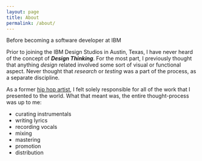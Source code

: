 ```yaml
---
layout: page
title: About
permalink: /about/
---
```


Before becoming a software developer at IBM

Prior to joining the IBM Design Studios in Austin, Texas, I have never heard of the concept of ***Design Thinking***. For the most part, I previously thought that anything *design* related involved some sort of visual or functional aspect. Never thought that *research* or *testing* was a part of the process, as a separate discipline.

As a former [hip hop artist](http://youtube.com/skycizzle), I felt solely responsible for all of the work that I presented to the world. What that meant was, the entire thought-process was up to me:

- curating instrumentals
- writing lyrics
- recording vocals
- mixing
- mastering
- promotion
- distribution

